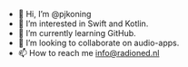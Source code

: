 - 👋 Hi, I’m @pjkoning
- 👀 I’m interested in Swift and Kotlin.
- 🌱 I’m currently learning GitHub.
- 💞️ I’m looking to collaborate on audio-apps.
- 📫 How to reach me info@radioned.nl

<!---
pjkoning/pjkoning is a ✨ special ✨ repository because its `README.md` (this file) appears on your GitHub profile.
You can click the Preview link to take a look at your changes.
--->
